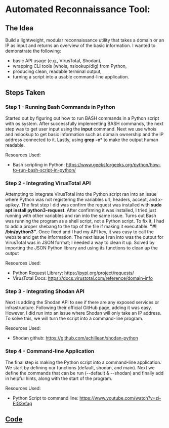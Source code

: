 # Automated Reconnaissance Tool:

## The Idea
Build a lightweight, modular reconnaissance utility that takes a domain or an IP as input and returns an overview of the basic information. I wanted to demonstrate the following:
- basic API usage (e.g., VirusTotal, Shodan),
- wrapping CLI tools (whois, nslookup/dig) from Python,
- producing clean, readable terminal output,
- turning a script into a usable command-line application.

## Steps Taken
### Step 1 - Running Bash Commands in Python
Started out by figuring out how to run BASH commands in a Python script with os.system.
After successfully implementing BASH commands, the next step was to get user input using the **input** command.
Next we use whois and nslookup to get basic information such as domain ownership and the IP address connected to it.
Lastly, using **grep -e*** to make the output human readable.

Resources Used: 
- Bash scripting in Python: https://www.geeksforgeeks.org/python/how-to-run-bash-script-in-python/

### Step 2 - Integrating VirusTotal API
Attempting to integrate VirusTotal into the Python script ran into an issue where Python was not registering the variables url, headers, accept, and x-apikey. 
The first step I did was confirm the request was installed with **sudo apt install python3-request**. After confirming it was installed, I tried just running with other variables and ran into the same issue.
Turns out Bash was running the program as a shell script, not a Python script. To fix it, I had to add a proper shebang to the top of the file if making it executable: **"#! /bin/python3"**. 
Once fixed and I had my API key, it was easy to call the website and get the information.
The next issue I ran into was the output for VirusTotal was in JSON format; I needed a way to clean it up. Solved by importing the JSON Python library and using its functions to clean up the output

Resources Used: 
- Python Request Library: https://pypi.org/project/requests/
- VirusTotal Docs: https://docs.virustotal.com/reference/domain-info
  
### Step 3 - Integrating Shodan API
Next is adding the Shodan API to see if there are any exposed services or infrastructure. Following their official GitHub page, adding it was easy.
However, I did run into an issue where Shodan will only take an IP address. To solve this, we will turn the script into a command-line program.

Resources Used: 
- Shodan github: https://github.com/achillean/shodan-python

### Step 4 - Command-line Application
The final step is making the Python script into a command-line application.
We start by defining our functions (default, shodan, and main). Next we define the commands that can be run (--default & --shodan) and finally add in helpful hints, along with the start of the program. 

Resources Used: 
- Python Script to command line: https://www.youtube.com/watch?v=zi-FIG3efag

## [Code](https://github.com/CalebC44/Personal-Projects/blob/main/Automated-Reconnaissance-Tool)


